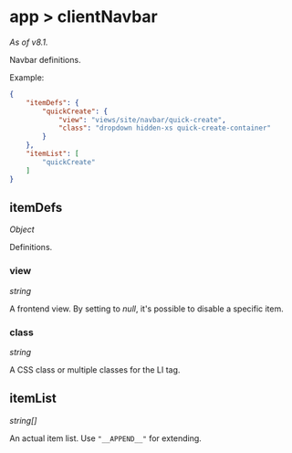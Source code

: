 # app > clientNavbar

*As of v8.1.*

Navbar definitions.

Example:

```json
{
    "itemDefs": {
        "quickCreate": {
            "view": "views/site/navbar/quick-create",
            "class": "dropdown hidden-xs quick-create-container"
        }
    },
    "itemList": [
        "quickCreate"
    ]
}
```

## itemDefs

*Object*

Definitions.

### view

*string*

A frontend view. By setting to *null*, it's possible to disable a specific item.

### class

*string*

A CSS class or multiple classes for the LI tag.

## itemList

*string[]*

An actual item list. Use `"__APPEND__"` for extending.
